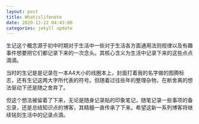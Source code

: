```yaml
---
layout: post
title: Whatislifenote
date: 2020-12-22 04:43:00
categories: jekyll update
---
```


生记这个概念源于初中时期对于生活中一些对于生活各方面通用法则规律以及有趣事件想要把它们都记录下来的一次念头。其核心含义为生活中记录下来的这些点点滴滴。

当时的生记是是记录在一本A4大小的线圈本上，封面打着我的名字做的图腾标志，还有生记这两大字所代表的符号。但随着过往些年的整理杂物，在断舍离的想法驱动下还是随之舍弃了。

但这个想法被留着了下来，无论是随身记录贴的印象笔记，随笔记录一些事项的备忘录，还是总结知识点的博客，其精髓一直传承了下来。希望这新一系列博客将继续铭刻生活中的记录点滴。
